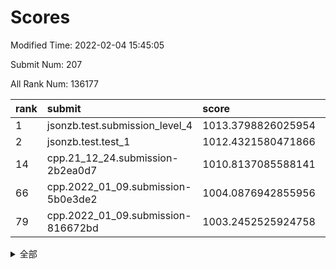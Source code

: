 # Scores

Modified Time: 2022-02-04 15:45:05

Submit Num: 207

All Rank Num: 136177

| rank |               submit               |       score        |       sigma        | pk_num |
| :--- | :--------------------------------- | :----------------- | :----------------- | :----- |
| 1    | jsonzb.test.submission_level_4     | 1013.3798826025954 | 0.8055524989929571 | 2634   |
| 2    | jsonzb.test.test_1                 | 1012.4321580471866 | 0.8161553023590621 | 2632   |
| 14   | cpp.21_12_24.submission-2b2ea0d7   | 1010.8137085588141 | 0.7907196632083805 | 2634   |
| 66   | cpp.2022_01_09.submission-5b0e3de2 | 1004.0876942855956 | 0.7191551135157052 | 2630   |
| 79   | cpp.2022_01_09.submission-816672bd | 1003.2452525924758 | 0.7165124564664598 | 2627   |


<details>
<summary>全部</summary>

| rank |                 submit                 |       score        |       sigma        | pk_num |
| :--- | :------------------------------------- | :----------------- | :----------------- | :----- |
| 1    | jsonzb.test.submission_level_4         | 1013.3798826025954 | 0.8055524989929571 | 2634   |
| 2    | jsonzb.test.test_1                     | 1012.4321580471866 | 0.8161553023590621 | 2632   |
| 3    | gobigger.level_3.submission_level_3_21 | 1011.915457104941  | 0.764759195758406  | 2633   |
| 4    | gobigger.level_3.submission_level_3_16 | 1011.6835377593994 | 0.8070772293921639 | 2634   |
| 5    | gobigger.level_3.submission_level_3_8  | 1011.5440011301425 | 0.7987054465779556 | 2627   |
| 6    | gobigger.level_3.submission_level_3_46 | 1011.4064477860674 | 0.7698329839572295 | 2636   |
| 7    | gobigger.level_3.submission_level_3_15 | 1011.2672382864599 | 0.7947450174872556 | 2631   |
| 8    | gobigger.level_3.submission_level_3_32 | 1011.2199637408347 | 0.808420185433589  | 2634   |
| 9    | gobigger.level_3.submission_level_3_14 | 1011.0729407566594 | 0.7988178496034353 | 2629   |
| 10   | gobigger.level_3.submission_level_3_23 | 1011.0505546403251 | 0.7535637406306366 | 2631   |
| 11   | gobigger.level_3.submission_level_3_37 | 1011.028148937356  | 0.800858224799913  | 2628   |
| 12   | gobigger.level_3.submission_level_3_48 | 1010.9865708356924 | 0.7576350209992847 | 2625   |
| 13   | gobigger.level_3.submission_level_3_19 | 1010.8826648502285 | 0.7783538365070317 | 2630   |
| 14   | cpp.21_12_24.submission-2b2ea0d7       | 1010.8137085588141 | 0.7907196632083805 | 2634   |
| 15   | gobigger.level_3.submission_level_3_26 | 1010.6458840792665 | 0.7641760103268245 | 2631   |
| 16   | gobigger.level_3.submission_level_3_9  | 1010.5954942683649 | 0.752848279484736  | 2631   |
| 17   | gobigger.level_3.submission_level_3_0  | 1010.5275322141144 | 0.7763966994377969 | 2632   |
| 18   | gobigger.level_3.submission_level_3_30 | 1010.5129988832209 | 0.7680514605087964 | 2630   |
| 19   | gobigger.level_3.submission_level_3_12 | 1010.4943239904453 | 0.7734860245361149 | 2630   |
| 20   | gobigger.level_3.submission_level_3_3  | 1010.4337223646531 | 0.7630430717997209 | 2625   |
| 21   | gobigger.level_3.submission_level_3_18 | 1010.3569269887121 | 0.7606031067086556 | 2629   |
| 22   | gobigger.level_3.submission_level_3_49 | 1010.3489748847197 | 0.7564683118294504 | 2627   |
| 23   | gobigger.level_3.submission_level_3_17 | 1010.3408943790414 | 0.76196835138225   | 2629   |
| 24   | gobigger.level_3.submission_level_3_10 | 1010.1963577942433 | 0.7835939054746278 | 2633   |
| 25   | gobigger.level_3.submission_level_3_6  | 1010.0825577437164 | 0.765432546400124  | 2632   |
| 26   | gobigger.level_3.submission_level_3_31 | 1009.9638390247646 | 0.7688367076396115 | 2632   |
| 27   | gobigger.level_3.submission_level_3_41 | 1009.9472644181665 | 0.7711245441945321 | 2633   |
| 28   | gobigger.level_3.submission_level_3_45 | 1009.9390942376083 | 0.7443501782620927 | 2638   |
| 29   | gobigger.level_3.submission_level_3_35 | 1009.9335243623779 | 0.7553020195083837 | 2627   |
| 30   | gobigger.level_3.submission_level_3_1  | 1009.8900974871057 | 0.762880227494167  | 2633   |
| 31   | gobigger.level_3.submission_level_3_5  | 1009.7366367635391 | 0.7473363225072133 | 2633   |
| 32   | gobigger.level_3.submission_level_3_27 | 1009.6747483723808 | 0.7492674703682779 | 2631   |
| 33   | gobigger.level_3.submission_level_3_36 | 1009.6627824800316 | 0.7503319929994505 | 2630   |
| 34   | gobigger.level_3.submission_level_3_20 | 1009.6171250638853 | 0.7484971812561403 | 2625   |
| 35   | gobigger.level_3.submission_level_3_38 | 1009.6053638419385 | 0.7721079221458645 | 2636   |
| 36   | gobigger.level_3.submission_level_3_25 | 1009.5870644052027 | 0.7576053626565334 | 2631   |
| 37   | gobigger.level_3.submission_level_3_4  | 1009.5254133174792 | 0.759803614740954  | 2627   |
| 38   | gobigger.level_3.submission_level_3_7  | 1009.4950105671627 | 0.7544310429856627 | 2629   |
| 39   | gobigger.level_3.submission_level_3_29 | 1009.4287870424157 | 0.762809880451048  | 2631   |
| 40   | gobigger.level_3.submission_level_3_2  | 1009.3904804304346 | 0.7705233281958175 | 2629   |
| 41   | gobigger.level_3.submission_level_3_34 | 1009.3780264443141 | 0.753319945803993  | 2632   |
| 42   | gobigger.level_3.submission_level_3_47 | 1009.3745932889416 | 0.7679634330823546 | 2630   |
| 43   | gobigger.level_3.submission_level_3_40 | 1009.2684224534663 | 0.7462835727069796 | 2637   |
| 44   | gobigger.level_3.submission_level_3_42 | 1008.9134849340791 | 0.752249202226142  | 2629   |
| 45   | gobigger.level_3.submission_level_3_43 | 1008.9024169628694 | 0.7506152666618461 | 2628   |
| 46   | gobigger.level_3.submission_level_3_11 | 1008.8147309333959 | 0.7504136048956347 | 2628   |
| 47   | gobigger.level_3.submission_level_3_22 | 1008.749967635269  | 0.7653160593204521 | 2632   |
| 48   | gobigger.level_3.submission_level_3_44 | 1008.7400441287991 | 0.7352907756850033 | 2634   |
| 49   | gobigger.level_3.submission_level_3_28 | 1008.6489774837555 | 0.7380217402298157 | 2631   |
| 50   | gobigger.level_3.submission_level_3_39 | 1008.6349267855807 | 0.7587508650487057 | 2628   |
| 51   | gobigger.level_3.submission_level_3_13 | 1008.5787843324442 | 0.7512632729738388 | 2630   |
| 52   | gobigger.level_3.submission_level_3_24 | 1008.2111723860527 | 0.7432908655557453 | 2629   |
| 53   | gobigger.level_3.submission_level_3_33 | 1007.8747310716661 | 0.7492897516034545 | 2625   |
| 54   | gobigger.level_1.submission_level_1_12 | 1005.2945732356696 | 0.7221827516938466 | 2631   |
| 55   | gobigger.level_1.submission_level_1_32 | 1004.9280111690881 | 0.7313577472878959 | 2638   |
| 56   | gobigger.level_1.submission_level_1_45 | 1004.8326838417905 | 0.7171411369691875 | 2629   |
| 57   | gobigger.level_1.submission_level_1_48 | 1004.7616617530422 | 0.7195535282579231 | 2632   |
| 58   | gobigger.level_1.submission_level_1_15 | 1004.5661906751881 | 0.7225598126603588 | 2637   |
| 59   | gobigger.level_1.submission_level_1_14 | 1004.37950281386   | 0.7156504158455627 | 2630   |
| 60   | gobigger.level_1.submission_level_1_4  | 1004.2612564924676 | 0.7124426207681389 | 2630   |
| 61   | gobigger.level_1.submission_level_1_42 | 1004.2236969252347 | 0.7406390669359996 | 2633   |
| 62   | gobigger.level_1.submission_level_1_22 | 1004.2081474496487 | 0.7210895967214666 | 2632   |
| 63   | gobigger.level_1.submission_level_1_31 | 1004.1963933862185 | 0.7184337509258134 | 2630   |
| 64   | gobigger.level_1.submission_level_1_23 | 1004.1621427414988 | 0.7169400037612386 | 2636   |
| 65   | gobigger.level_1.submission_level_1_9  | 1004.1617572194141 | 0.7228313260481182 | 2638   |
| 66   | cpp.2022_01_09.submission-5b0e3de2     | 1004.0876942855956 | 0.7191551135157052 | 2630   |
| 67   | gobigger.level_1.submission_level_1_18 | 1004.0491235407575 | 0.7230444046331616 | 2629   |
| 68   | gobigger.level_1.submission_level_1_40 | 1003.7695235799276 | 0.7313953719015969 | 2631   |
| 69   | gobigger.level_1.submission_level_1_6  | 1003.7482006232211 | 0.7207906517694705 | 2631   |
| 70   | gobigger.level_1.submission_level_1_49 | 1003.7144142395834 | 0.7178228359007662 | 2630   |
| 71   | gobigger.level_1.submission_level_1_8  | 1003.7002112682048 | 0.7110030261494454 | 2630   |
| 72   | gobigger.level_1.submission_level_1_2  | 1003.6211343238505 | 0.7100085394213348 | 2633   |
| 73   | gobigger.level_1.submission_level_1_19 | 1003.445442950961  | 0.7135937163855789 | 2626   |
| 74   | gobigger.level_1.submission_level_1_5  | 1003.395083725045  | 0.7187304767942666 | 2631   |
| 75   | gobigger.level_1.submission_level_1_24 | 1003.388787683833  | 0.7183127325739223 | 2629   |
| 76   | gobigger.level_1.submission_level_1_34 | 1003.3304459738231 | 0.7222324212725537 | 2635   |
| 77   | gobigger.level_1.submission_level_1_16 | 1003.3226461757694 | 0.7163426289292188 | 2629   |
| 78   | gobigger.level_1.submission_level_1_11 | 1003.2481361557527 | 0.724328203993385  | 2634   |
| 79   | cpp.2022_01_09.submission-816672bd     | 1003.2452525924758 | 0.7165124564664598 | 2627   |
| 80   | gobigger.level_1.submission_level_1_39 | 1003.193732671877  | 0.7077183561328677 | 2631   |
| 81   | gobigger.level_1.submission_level_1_27 | 1003.1843265841685 | 0.7078129978785065 | 2638   |
| 82   | gobigger.level_1.submission_level_1_28 | 1003.1391589996169 | 0.7138717535094758 | 2631   |
| 83   | gobigger.level_1.submission_level_1_26 | 1003.1008374830668 | 0.708401790264508  | 2627   |
| 84   | gobigger.level_1.submission_level_1_25 | 1003.0887589745735 | 0.7149005041978092 | 2634   |
| 85   | gobigger.level_1.submission_level_1_44 | 1003.0475160291545 | 0.6995804473579187 | 2626   |
| 86   | gobigger.level_1.submission_level_1_0  | 1002.9891436781484 | 0.7177101093519412 | 2634   |
| 87   | gobigger.level_1.submission_level_1_20 | 1002.8304060984871 | 0.7208998633875744 | 2635   |
| 88   | gobigger.level_1.submission_level_1_21 | 1002.8242308961223 | 0.71666122854082   | 2633   |
| 89   | gobigger.level_1.submission_level_1_1  | 1002.8103628122445 | 0.7161972458931612 | 2628   |
| 90   | gobigger.level_1.submission_level_1_35 | 1002.7675538978887 | 0.7272477332067396 | 2634   |
| 91   | gobigger.level_1.submission_level_1_43 | 1002.7484179540592 | 0.7182517455037172 | 2632   |
| 92   | gobigger.level_1.submission_level_1_13 | 1002.7456993921603 | 0.7103473369344085 | 2628   |
| 93   | gobigger.level_1.submission_level_1_17 | 1002.6596621577397 | 0.7185945941664869 | 2627   |
| 94   | gobigger.level_1.submission_level_1_36 | 1002.5856269514754 | 0.7128344565911734 | 2627   |
| 95   | gobigger.level_1.submission_level_1_38 | 1002.5485724003121 | 0.7199200936449466 | 2636   |
| 96   | gobigger.level_1.submission_level_1_30 | 1002.5330172074778 | 0.72136848583179   | 2629   |
| 97   | gobigger.level_1.submission_level_1_47 | 1002.478326817047  | 0.7043476561370455 | 2631   |
| 98   | gobigger.level_1.submission_level_1_7  | 1002.4035435305912 | 0.7157522877844293 | 2635   |
| 99   | gobigger.level_1.submission_level_1_3  | 1002.319887939781  | 0.719707655967334  | 2633   |
| 100  | gobigger.level_1.submission_level_1_10 | 1002.3132024544364 | 0.7086838368725683 | 2629   |
| 101  | gobigger.level_1.submission_level_1_46 | 1002.2560245822337 | 0.7151045968866413 | 2631   |
| 102  | gobigger.level_1.submission_level_1_37 | 1002.2496393529394 | 0.7249004975107288 | 2634   |
| 103  | gobigger.level_1.submission_level_1_33 | 1002.2148419412215 | 0.7081269243787107 | 2626   |
| 104  | gobigger.level_1.submission_level_1_29 | 1002.2112633349929 | 0.7036020798385647 | 2630   |
| 105  | gobigger.level_1.submission_level_1_41 | 1002.1612915368452 | 0.7165389656302273 | 2630   |
| 106  | gobigger.random.submission_random_47   | 997.5924838515652  | 0.7074523104024745 | 2632   |
| 107  | gobigger.random.submission_random_44   | 997.5388250524386  | 0.7112548479410812 | 2628   |
| 108  | gobigger.random.submission_random_30   | 997.2977016268153  | 0.6995264267243257 | 2636   |
| 109  | gobigger.random.submission_random_23   | 996.9324664271631  | 0.7198967440410211 | 2636   |
| 110  | gobigger.random.submission_random_11   | 996.8802137237049  | 0.7003622036550746 | 2635   |
| 111  | gobigger.random.submission_random_21   | 996.869490034556   | 0.7017314098247226 | 2637   |
| 112  | gobigger.random.submission_random_37   | 996.7633744569407  | 0.7153626771711086 | 2640   |
| 113  | gobigger.random.submission_random_18   | 996.7198191967788  | 0.7222442728748925 | 2634   |
| 114  | gobigger.random.submission_random_15   | 996.548597849034   | 0.7081430330983008 | 2630   |
| 115  | gobigger.random.submission_random_48   | 996.3335493697492  | 0.7166791292229704 | 2625   |
| 116  | gobigger.random.submission_random_36   | 996.301180714367   | 0.7071428904714837 | 2631   |
| 117  | gobigger.random.submission_random_46   | 996.256818871671   | 0.7305725733130796 | 2630   |
| 118  | gobigger.random.submission_random_8    | 996.2359192940638  | 0.7056562869419293 | 2634   |
| 119  | gobigger.random.submission_random_16   | 996.1515478800158  | 0.7079650425245992 | 2631   |
| 120  | gobigger.random.submission_random_29   | 996.1397494822819  | 0.7085736690389272 | 2626   |
| 121  | gobigger.random.submission_random_35   | 996.1348302555115  | 0.7053286447977536 | 2631   |
| 122  | gobigger.random.submission_random_41   | 996.1179944561798  | 0.7028974859058654 | 2632   |
| 123  | gobigger.random.submission_random_1    | 996.097781573823   | 0.707362817696997  | 2627   |
| 124  | gobigger.random.submission_random_4    | 996.0532951435428  | 0.6983936154271984 | 2633   |
| 125  | gobigger.random.submission_random_40   | 996.0319223906982  | 0.6983806458155694 | 2634   |
| 126  | gobigger.random.submission_random_39   | 996.0287301401504  | 0.7130681974961249 | 2632   |
| 127  | gobigger.random.submission_random_3    | 996.0110009533599  | 0.7073000033508193 | 2631   |
| 128  | gobigger.random.submission_random_28   | 995.9514960634435  | 0.71185517673376   | 2632   |
| 129  | gobigger.random.submission_random_10   | 995.9267016117951  | 0.7004615283503326 | 2636   |
| 130  | gobigger.random.submission_random_43   | 995.8465403355905  | 0.712312259955623  | 2629   |
| 131  | gobigger.random.submission_random_27   | 995.8403601267075  | 0.7149054287000857 | 2634   |
| 132  | gobigger.random.submission_random_13   | 995.799701656565   | 0.7115144864089067 | 2630   |
| 133  | gobigger.random.submission_random_42   | 995.7098162950163  | 0.7136150967158086 | 2634   |
| 134  | gobigger.random.submission_random_6    | 995.6941370845176  | 0.7144110849429262 | 2633   |
| 135  | gobigger.random.submission_random_19   | 995.6790525640944  | 0.7102952071129375 | 2633   |
| 136  | gobigger.random.submission_random_20   | 995.6320482781479  | 0.7147155928940355 | 2631   |
| 137  | gobigger.random.submission_random_25   | 995.5853695016535  | 0.7130619392563549 | 2632   |
| 138  | gobigger.random.submission_random_32   | 995.567575699557   | 0.6902655448761207 | 2627   |
| 139  | gobigger.random.submission_random_31   | 995.5661922387004  | 0.7095868082629623 | 2635   |
| 140  | gobigger.random.submission_random_45   | 995.5138115085733  | 0.7131083585423903 | 2630   |
| 141  | gobigger.random.submission_random_2    | 995.5056718798998  | 0.7110425178622867 | 2631   |
| 142  | gobigger.random.submission_random_22   | 995.494709274578   | 0.7172502273016942 | 2628   |
| 143  | gobigger.random.submission_random_49   | 995.3529177583292  | 0.7077228136797651 | 2626   |
| 144  | gobigger.random.submission_random_17   | 995.3156585171155  | 0.7073347037229527 | 2626   |
| 145  | gobigger.random.submission_random_0    | 995.3085909926707  | 0.7178628580635242 | 2633   |
| 146  | gobigger.random.submission_random_24   | 995.2235401122065  | 0.7407291186938788 | 2633   |
| 147  | gobigger.random.submission_random_33   | 995.2033175214826  | 0.7242364344565065 | 2630   |
| 148  | gobigger.random.submission_random_26   | 995.1060780280951  | 0.7207405042893897 | 2635   |
| 149  | gobigger.random.submission_random_7    | 995.1019851564614  | 0.7188742010631962 | 2633   |
| 150  | gobigger.random.submission_random_14   | 995.0971775307329  | 0.7220107580572829 | 2630   |
| 151  | gobigger.random.submission_random_34   | 995.0651601509632  | 0.7132467772304697 | 2637   |
| 152  | gobigger.random.submission_random_38   | 995.055441890778   | 0.7077241748883268 | 2636   |
| 153  | gobigger.random.submission_random_12   | 994.963429145959   | 0.7156053716505228 | 2631   |
| 154  | gobigger.random.submission_random_9    | 994.8122282670306  | 0.7094482405931206 | 2633   |
| 155  | gobigger.random.submission_random_5    | 994.6814187423063  | 0.7179394404709641 | 2628   |
| 156  | gobigger.level_2.submission_level_2_6  | 994.1772773831099  | 0.7213726547399184 | 2634   |
| 157  | gobigger.level_2.submission_level_2_14 | 993.9800261937451  | 0.7262483580284113 | 2628   |
| 158  | gobigger.level_2.submission_level_2_9  | 993.71366218329    | 0.7293853301507912 | 2630   |
| 159  | gobigger.level_2.submission_level_2_46 | 993.5114183592881  | 0.7477766465691305 | 2630   |
| 160  | gobigger.level_2.submission_level_2_23 | 993.284301931003   | 0.7492726282193509 | 2636   |
| 161  | gobigger.level_2.submission_level_2_28 | 993.2102440652947  | 0.7374372687046561 | 2637   |
| 162  | gobigger.level_2.submission_level_2_31 | 993.12135758545    | 0.733355420285241  | 2633   |
| 163  | gobigger.level_2.submission_level_2_47 | 993.1031381623646  | 0.7444372488017227 | 2630   |
| 164  | gobigger.level_2.submission_level_2_42 | 992.8552926742899  | 0.7434336765099768 | 2634   |
| 165  | gobigger.level_2.submission_level_2_12 | 992.8456856141763  | 0.7450346690100655 | 2632   |
| 166  | gobigger.level_2.submission_level_2_37 | 992.7563236729106  | 0.7283383659117462 | 2636   |
| 167  | gobigger.level_2.submission_level_2_4  | 992.7517786337647  | 0.7454292289719056 | 2637   |
| 168  | gobigger.level_2.submission_level_2_13 | 992.7004824159098  | 0.7261751578155548 | 2632   |
| 169  | gobigger.level_2.submission_level_2_2  | 992.6740133061681  | 0.7412677283226806 | 2633   |
| 170  | gobigger.level_2.submission_level_2_17 | 992.569583405288   | 0.7320270336381975 | 2635   |
| 171  | gobigger.level_2.submission_level_2_41 | 992.5060260843757  | 0.7299431247271335 | 2633   |
| 172  | gobigger.level_2.submission_level_2_27 | 992.411831181345   | 0.7576575028644716 | 2629   |
| 173  | gobigger.level_2.submission_level_2_7  | 992.3813877745517  | 0.7192806639723557 | 2637   |
| 174  | gobigger.level_2.submission_level_2_32 | 992.2516593709381  | 0.7541896444520299 | 2631   |
| 175  | gobigger.level_2.submission_level_2_30 | 992.2226711517275  | 0.740749834164335  | 2633   |
| 176  | gobigger.level_2.submission_level_2_45 | 992.2211256512868  | 0.7415779294135129 | 2627   |
| 177  | gobigger.level_2.submission_level_2_19 | 992.2115855382704  | 0.7437314108440509 | 2634   |
| 178  | gobigger.level_2.submission_level_2_22 | 992.1975003816757  | 0.7446540456134966 | 2632   |
| 179  | gobigger.level_2.submission_level_2_43 | 992.1944643534672  | 0.7395624958409859 | 2627   |
| 180  | gobigger.level_2.submission_level_2_25 | 992.1019743946706  | 0.7471013601761477 | 2633   |
| 181  | gobigger.level_2.submission_level_2_48 | 992.0635898818583  | 0.73043318807124   | 2631   |
| 182  | gobigger.level_2.submission_level_2_40 | 991.9966237496999  | 0.7337036998808287 | 2631   |
| 183  | gobigger.level_2.submission_level_2_1  | 991.9929862763117  | 0.7546738558680293 | 2638   |
| 184  | gobigger.level_2.submission_level_2_16 | 991.8953023317925  | 0.7385907512704619 | 2624   |
| 185  | gobigger.level_2.submission_level_2_5  | 991.762868527611   | 0.7395423484246834 | 2626   |
| 186  | gobigger.level_2.submission_level_2_10 | 991.7473928364738  | 0.7390136769987707 | 2633   |
| 187  | gobigger.level_2.submission_level_2_49 | 991.7163244488629  | 0.7401081950672962 | 2631   |
| 188  | gobigger.level_2.submission_level_2_39 | 991.6652176074714  | 0.740604290431005  | 2632   |
| 189  | gobigger.level_2.submission_level_2_26 | 991.6625420600791  | 0.7478508946731143 | 2630   |
| 190  | gobigger.level_2.submission_level_2_8  | 991.5849622868476  | 0.7589702584634267 | 2632   |
| 191  | gobigger.level_2.submission_level_2_18 | 991.5426677405205  | 0.7412717676747645 | 2630   |
| 192  | gobigger.level_2.submission_level_2_34 | 991.4881352424172  | 0.7530423892734126 | 2629   |
| 193  | gobigger.level_2.submission_level_2_21 | 991.3776020517059  | 0.7415692494254901 | 2635   |
| 194  | gobigger.level_2.submission_level_2_38 | 991.2891199427697  | 0.7395295199304875 | 2632   |
| 195  | gobigger.level_2.submission_level_2_36 | 991.2246377855336  | 0.7527580481163809 | 2633   |
| 196  | gobigger.level_2.submission_level_2_3  | 991.1796051156813  | 0.7504570470160116 | 2630   |
| 197  | gobigger.level_2.submission_level_2_11 | 991.1682410612772  | 0.7448922050367536 | 2633   |
| 198  | gobigger.level_2.submission_level_2_33 | 991.1266844497078  | 0.7606368955806425 | 2634   |
| 199  | gobigger.level_2.submission_level_2_20 | 990.962638417525   | 0.7587933312152658 | 2628   |
| 200  | gobigger.level_2.submission_level_2_24 | 990.8903686088413  | 0.746290579733452  | 2635   |
| 201  | gobigger.level_2.submission_level_2_29 | 990.8780171552864  | 0.7516309072723962 | 2631   |
| 202  | gobigger.level_2.submission_level_2_15 | 990.7525035073553  | 0.7760484518678131 | 2631   |
| 203  | gobigger.level_2.submission_level_2_44 | 990.5920752559648  | 0.7646642632533628 | 2629   |
| 204  | gobigger.level_2.submission_level_2_0  | 990.427686894881   | 0.7801430186964055 | 2633   |
| 205  | gobigger.level_2.submission_level_2_35 | 990.2816554329834  | 0.7760145596154564 | 2634   |
| 206  | gobigger.none.submission_none_1        | 976.8600328215799  | 1.437925366032424  | 2634   |
| 207  | gobigger.none.submission_none_0        | 975.5198740206531  | 1.4758680776408568 | 2633   |

</details>
